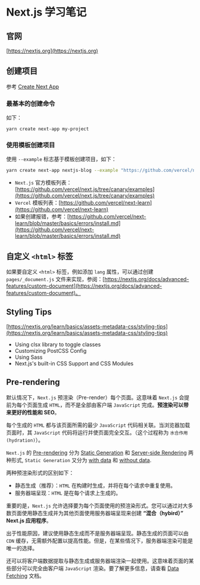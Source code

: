 # Next.js 学习笔记

## 官网

[https://nextjs.org](https://nextjs.org)

## 创建项目

参考 [Create Next App](https://nextjs.org/docs/api-reference/create-next-app)

### 最基本的创建命令

如下：
```
yarn create next-app my-project
```

### 使用模板创建项目

使用 `--example` 标志基于模板创建项目，如下：
```bash
yarn create next-app nextjs-blog --example "https://github.com/vercel/next-learn/tree/master/basics/learn-starter"
```

- `Next.js` 官方模板列表：[https://github.com/vercel/next.js/tree/canary/examples](https://github.com/vercel/next.js/tree/canary/examples)
- `Vercel` 模板列表：[https://github.com/vercel/next-learn](https://github.com/vercel/next-learn)
- 如果创建报错，参考：[https://github.com/vercel/next-learn/blob/master/basics/errors/install.md](https://github.com/vercel/next-learn/blob/master/basics/errors/install.md)

## 自定义 `<html>` 标签

如果要自定义 `<html>` 标签，例如添加 `lang` 属性，可以通过创建 `pages/_document.js` 文件来实现，参阅：[https://nextjs.org/docs/advanced-features/custom-document](https://nextjs.org/docs/advanced-features/custom-document)。

## Styling Tips

[https://nextjs.org/learn/basics/assets-metadata-css/styling-tips](https://nextjs.org/learn/basics/assets-metadata-css/styling-tips)

- Using clsx library to toggle classes
- Customizing PostCSS Config
- Using Sass
- Next.js's built-in CSS Support and CSS Modules

## Pre-rendering

默认情况下，`Next.js` 预渲染（Pre-render）每个页面。这意味着 `Next.js` 会提前为每个页面生成 `HTML`，而不是全部由客户端 `JavaScript` 完成。**预渲染可以带来更好的性能和 SEO**。

每个生成的 `HTML` 都与该页面所需的最少 `JavaScript` 代码相关联。当浏览器加载页面时，其 `JavaScript` 代码将运行并使页面完全交互。（这个过程称为 `水合作用(hydration)`）。

`Next.js` 的 [Pre-rendering](https://nextjs.org/docs/basic-features/pages#pre-rendering) 分为 [Static Generation](https://nextjs.org/docs/basic-features/pages#static-generation-recommended) 和 [Server-side Rendering](https://nextjs.org/docs/basic-features/pages#server-side-rendering) 两种形式, `Static Generation` 又分为 [with data](https://nextjs.org/docs/basic-features/pages#static-generation-with-data) 和 [without data](https://nextjs.org/docs/basic-features/pages#static-generation-with-data).

两种预渲染形式的区别如下：
  - 静态生成（推荐）：`HTML` 在构建时生成，并将在每个请求中重复使用。
  - 服务器端呈现：`HTML` 是在每个请求上生成的。

重要的是，`Next.js` 允许选择要为每个页面使用的预渲染形式。您可以通过对大多数页面使用静态生成并为其他页面使用服务器端呈现来创建 **“混合（hybird）” Next.js 应用程序**。

出于性能原因，建议使用静态生成而不是服务器端呈现。静态生成的页面可以由 `CDN` 缓存，无需额外配置以提高性能。但是，在某些情况下，服务器端渲染可能是唯一的选择。

还可以将客户端数据提取与静态生成或服务器端渲染一起使用。这意味着页面的某些部分可以完全由客户端 `JavaScript` 渲染。要了解更多信息，请查看 [Data Fetching](https://nextjs.org/docs/basic-features/data-fetching/client-side) 文档。
